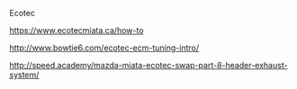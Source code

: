 Ecotec

https://www.ecotecmiata.ca/how-to

http://www.bowtie6.com/ecotec-ecm-tuning-intro/

http://speed.academy/mazda-miata-ecotec-swap-part-8-header-exhaust-system/
